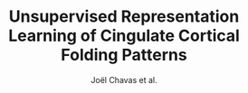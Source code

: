 ---
cat: gaia
subcat: architecture
bestof: false
author: Joël Chavas et al.
title: Unsupervised Representation Learning of Cingulate Cortical Folding Patterns
year: 2022
type: inproceedings
doi: 10.1007/978-3-031-16431-6_8
booktitle: Medical Image Computing and Computer Assisted Intervention – MICCAI 2022
---